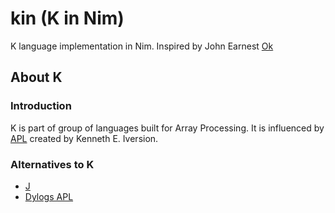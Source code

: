 # kin (K in Nim)
K language implementation in Nim. Inspired by John Earnest [Ok](https://github.com/JohnEarnest/ok)

## About K
### Introduction
K is part of group of languages built for Array Processing. It is influenced by [APL](https://en.wikipedia.org/wiki/APL_(programming_language)) created by Kenneth E. Iversion.

### Alternatives to K
- [J](http://jsoftware.com)
- [Dylogs APL](https://www.dyalog.com/)